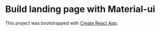 # Build landing page with Material-ui

This project was bootstrapped with [Create React App](https://github.com/facebook/create-react-app).

